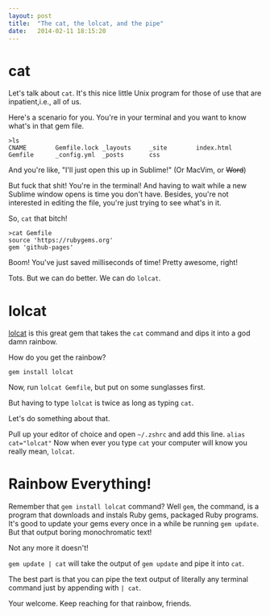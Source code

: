 ```yaml
---
layout: post
title:  "The cat, the lolcat, and the pipe"
date:   2014-02-11 18:15:20
---
```


# cat

Let's talk about `cat`.  It's this nice little Unix program for those of use that are inpatient,i.e., all of us.

Here's a scenario for you.  You're in your terminal and you want to know what's in that gem file.

```
>ls
CNAME        Gemfile.lock _layouts     _site        index.html
Gemfile      _config.yml  _posts       css
```

And you're like, "I'll just open this up in Sublime!" (Or MacVim, or ~~Word~~)

But fuck that shit!  You're in the terminal! And having to wait while a new Sublime window opens is time you don't have. Besides, you're not interested in editing the file, you're just trying to see what's in it.

So, `cat` that bitch!

```
>cat Gemfile
source 'https://rubygems.org'
gem 'github-pages'
```

Boom!  You've just saved milliseconds of time!  Pretty awesome, right!

Tots.  But we can do better.  We can do `lolcat`.

# lolcat

[lolcat](https://github.com/busyloop/lolcat) is this great gem that takes the `cat` command and dips it into a god damn rainbow.

How do you get the rainbow?

```
gem install lolcat
```

Now, run `lolcat Gemfile`, but put on some sunglasses first.

But having to type `lolcat` is twice as long as typing `cat`.  

Let's do something about that.

Pull up your editor of choice and open `~/.zshrc` and add this line. `alias cat="lolcat"`  Now when ever you type `cat` your computer will know you really mean, `lolcat`.

# Rainbow Everything!

Remember that `gem install lolcat` command?  Well `gem`, the command, is a program that downloads and instals Ruby gems, packaged Ruby programs.  It's good to update your gems every once in a while be running `gem update`.  But that output boring monochromatic text!

Not any more it doesn't!

`gem update | cat` will take the output of `gem update` and pipe it into `cat`.

The best part is that you can pipe the text output of literally any terminal command just by appending with `| cat`.  

Your welcome.  Keep reaching for that rainbow, friends.
